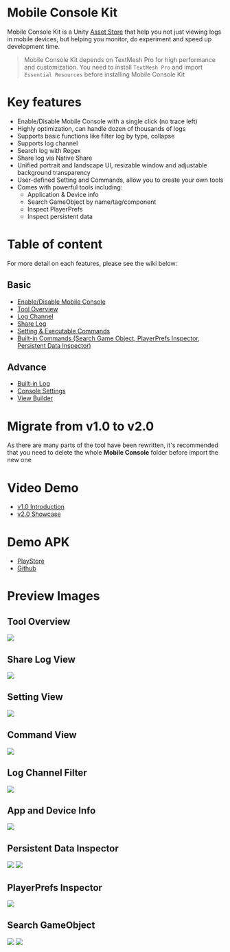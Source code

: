 # Mobile Console Kit
Mobile Console Kit is a Unity [Asset Store](https://assetstore.unity.com/packages/tools/gui/mobile-console-kit-128118) that help you not just viewing logs in mobile devices, but helping you monitor, do experiment and speed up development time.

> Mobile Console Kit depends on TextMesh Pro for high performance and customization. You need to install `TextMesh Pro` and import `Essential Resources` before installing Mobile Console Kit

# Key features
- Enable/Disable Mobile Console with a single click (no trace left)
- Highly optimization, can handle dozen of thousands of logs
- Supports basic functions like filter log by type, collapse
- Supports log channel
- Search log with Regex
- Share log via Native Share
- Unified portrait and landscape UI, resizable window and adjustable background transparency
- User-defined Setting and Commands, allow you to create your own tools
- Comes with powerful tools including: 
  - Application & Device info
  - Search GameObject by name/tag/component
  - Inspect PlayerPrefs
  - Inspect persistent data

# Table of content
For more detail on each features, please see the wiki below:
## Basic
- [Enable/Disable Mobile Console](https://github.com/pixeption/MobileConsoleKit/wiki/Enable-Console)
- [Tool Overview](https://github.com/pixeption/MobileConsoleKit/wiki)
- [Log Channel](https://github.com/pixeption/MobileConsoleKit/wiki/Log-Channel)
- [Share Log](https://github.com/pixeption/MobileConsoleKit/wiki/Share-Log)
- [Setting & Executable Commands](https://github.com/pixeption/MobileConsoleKit/wiki/Commands)
- [Built-in Commands (Search Game Object, PlayerPrefs Inspector, Persistent Data Inspector)](https://github.com/pixeption/MobileConsoleKit/wiki/Built-in-Commands)

## Advance
- [Built-in Log](https://github.com/pixeption/MobileConsoleKit/wiki/Built-in-Log)
- [Console Settings](https://github.com/pixeption/MobileConsoleKit/wiki/Console-Settings)
- [View Builder](https://github.com/pixeption/MobileConsoleKit/wiki/View-Builder)

# Migrate from v1.0 to v2.0
As there are many parts of the tool have been rewritten, it's recommended that you need to delete the whole **Mobile Console** folder before import the new one

# Video Demo
- [v1.0 Introduction](https://youtu.be/IGDuiXixl1Q)
- [v2.0 Showcase](https://youtu.be/aQfkZ8-pjQU)

# Demo APK
- [PlayStore](https://play.google.com/store/apps/details?id=com.pixeption.mck.showcase)
- [Github](https://github.com/pixeption/MobileConsoleKit/blob/master/demo/v2.0_demo.apk)

# Preview Images
## Tool Overview
![](https://github.com/pixeption/MobileConsoleKit/blob/master/images/background_transparency.png)

## Share Log View
![](https://github.com/pixeption/MobileConsoleKit/blob/master/images/share_3.PNG)

## Setting View
![](https://github.com/pixeption/MobileConsoleKit/blob/master/images/setting_view.png)

## Command View
![](https://github.com/pixeption/MobileConsoleKit/blob/master/images/command_view.png)

## Log Channel Filter
![](https://github.com/pixeption/MobileConsoleKit/blob/master/images/channel_filter.png)

## App and Device Info
![](https://github.com/pixeption/MobileConsoleKit/blob/master/images/app_and_device_info.png)

## Persistent Data Inspector
![](https://github.com/pixeption/MobileConsoleKit/blob/master/images/persistent_data_inspector.png) ![](https://github.com/pixeption/MobileConsoleKit/blob/master/images/text_inspector.png)

## PlayerPrefs Inspector
![](https://github.com/pixeption/MobileConsoleKit/blob/master/images/player_prefs_inspector.png)

## Search GameObject
![](https://github.com/pixeption/MobileConsoleKit/blob/master/images/search_game_object_result.png) ![](https://github.com/pixeption/MobileConsoleKit/blob/master/images/game_object_inspector.png)
